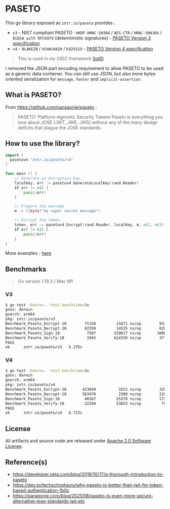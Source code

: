 # PASETO

This go library exposed as `zntr.io/paseto` provides :

* `v3` - NIST compliant PASETO : `HKDF-HMAC-SH384` / `AES-CTR` / `HMAC-SHA384` / `ECDSA with RFC6979` (deterministic signatures) - [PASETO Version 3 specification](https://github.com/paseto-standard/paseto-spec/blob/master/docs/01-Protocol-Versions/Version3.md)
* `v4` - `BLAKE2B` / `XCHACHA20` / `Ed25519` - [PASETO Version 4 specification](https://github.com/paseto-standard/paseto-spec/blob/master/docs/01-Protocol-Versions/Version4.md)

> This is used in my OIDC framework [SolID](https://github.com/zntrio/solid).

I removed the JSON part encoding requirement to allow PASETO to be used as a 
generic data container. You can still use JSON, but also more bytes oriented 
serialization for `message`,  `footer` and `implicit-assertion`.

## What is PASETO?

From https://github.com/paragonie/paseto :

> PASETO: Platform-Agnostic Security Tokens
> Paseto is everything you love about JOSE (JWT, JWE, JWS) without any of the many design deficits that plague the JOSE standards.

## How to use the library?

```go
import (
  pasetov4 "zntr.io/paseto/v4"
)

func main () {
	// Generate an encryption key.
	localKey, err := pasetov4.GenerateLocalKey(rand.Reader)
	if err != nil {
		panic(err)
	}

	// Prepare the message
	m := []byte("my super secret message")

	// Encrypt the token
	token, err := pasetov4.Encrypt(rand.Reader, localKey, m, nil, nil)
	if err != nil {
		panic(err)
	}
}
```

More examples - [here](example_test.go)

## Benchmarks

> Go version 1.19.3 / Mac M1

### V3

```sh
$ go test -bench=. -test.benchtime=1s
goos: darwin
goarch: arm64
pkg: zntr.io/paseto/v3
Benchmark_Paseto_Encrypt-10    	   75150	     15071 ns/op	    9328 B/op	      76 allocs/op
Benchmark_Paseto_Decrypt-10    	   82350	     14535 ns/op	    8200 B/op	      69 allocs/op
Benchmark_Paseto_Sign-10       	    7507	    159817 ns/op	   10004 B/op	     101 allocs/op
Benchmark_Paseto_Verify-10     	    1945	    614350 ns/op	    3770 B/op	      61 allocs/op
PASS
ok  	zntr.io/paseto/v3	5.276s
```

### V4

```sh
$ go test -bench=. -test.benchtime=1s
goos: darwin
goarch: arm64
pkg: zntr.io/paseto/v4
Benchmark_Paseto_Encrypt-10    	  423649	      2823 ns/op	    3296 B/op	      29 allocs/op
Benchmark_Paseto_Decrypt-10    	  503470	      2389 ns/op	    2208 B/op	      22 allocs/op
Benchmark_Paseto_Sign-10       	   46567	     25378 ns/op	    1720 B/op	      17 allocs/op
Benchmark_Paseto_Verify-10     	   22294	     53853 ns/op	     792 B/op	      12 allocs/op
PASS
ok  	zntr.io/paseto/v4	6.723s
```

## License

All artifacts and source code are released under [Apache 2.0 Software License](LICENSE).

## Reference(s)

- <https://developer.okta.com/blog/2019/10/17/a-thorough-introduction-to-paseto>
- <https://dev.to/techschoolguru/why-paseto-is-better-than-jwt-for-token-based-authentication-1b0c>
- <https://paragonie.com/blog/2021/08/paseto-is-even-more-secure-alternative-jose-standards-jwt-etc>
